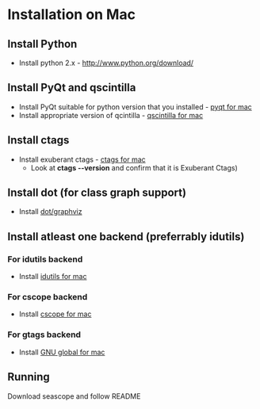 # Installation on Mac #

## Install Python ##
  * Install python 2.x - http://www.python.org/download/

## Install PyQt and qscintilla ##
  * Install PyQt suitable for python version that you installed - [pyqt for mac](http://www.macports.org/ports.php?by=name&substr=pyqt4)
  * Install appropriate version of qcintilla - [qscintilla for mac](http://www.macports.org/ports.php?by=name&substr=qscintilla)

## Install ctags ##
  * Install exuberant ctags - [ctags for mac](http://www.macports.org/ports.php?by=name&substr=ctags)
    * Look at **ctags --version** and confirm that it is Exuberant Ctags)

## Install dot (for class graph support) ##
  * Install [dot/graphviz](http://www.macports.org/ports.php?by=name&substr=graphviz)

## Install atleast one backend (preferrably idutils) ##
### For idutils backend ###
  * Install [idutils for mac](http://www.macports.org/ports.php?by=name&substr=idutils)

### For cscope backend ###
  * Install [cscope for mac](http://www.macports.org/ports.php?by=name&substr=cscope)

### For gtags backend ###
  * Install [GNU global for mac](http://www.macports.org/ports.php?by=name&substr=global)

## Running ##
Download seascope and follow README